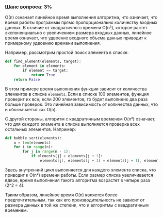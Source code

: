 ### Шанс вопроса: 3%

О(n) означает линейное время выполнения алгоритма, что означает, что время работы программы прямо пропорционально количеству входных данных. В отличие от квадратичного времени O(n²), которое растет экспоненциально с увеличением размера входных данных, линейное время означает, что удвоение входного объема данных приводит к примерному удвоению времени выполнения.

Например, рассмотрим простой поиск элемента в списке:
```python
def find_element(elements, target):
    for element in elements:
        if element == target:
            return True
    return False
```
В этом примере время выполнения функции зависит от количества элементов в списке `elements`. Если в списке 100 элементов, функция проверит их все; если 200 элементов, то будет выполнено два раза больше проверок. Это линейная зависимость от количества данных, что и обозначается как O(n).

С другой стороны, алгоритм с квадратичным временем O(n²) означает, что для каждого элемента в списке выполняется проверка всех остальных элементов. Например:
```python
def bubble_sort(elements):
    n = len(elements)
    for i in range(n):
        for j in range(n - 1):
            if elements[j] > elements[j + 1]:
                elements[j], elements[j + 1] = elements[j + 1], elements[j]
```
Здесь внутренний цикл выполняется для каждого элемента списка, что приводит к O(n²) времени работы. Если размер списка увеличивается вдвое, время выполнения такого алгоритма возрастет в четыре раза (2^2 = 4).

Таким образом, линейное время O(n) является более предпочтительным, так как его производительность не зависит от размера данных в той же степени, что и алгоритмы с квадратичным временем.